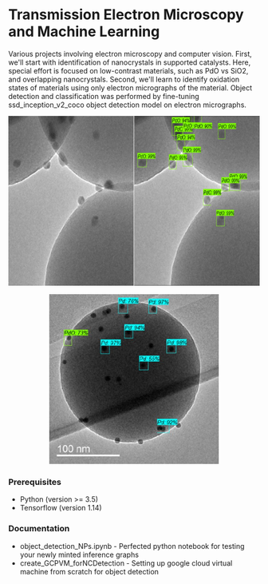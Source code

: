 # Transmission Electron Microscopy and Machine Learning

Various projects involving electron microscopy and computer vision. First, we'll start with identification of nanocrystals in supported catalysts. Here, special effort is focused on low-contrast materials, such as PdO vs SiO2, and overlapping nanocrystals. Second, we'll learn to identify oxidation states of materials using only electron micrographs of the material. Object detection and classification was performed by fine-tuning ssd_inception_v2_coco object detection model on electron micrographs.

<p align="center">
  <img width="680" height="340" src="PdO_model.jpg">
</p>
<p align="center">
  <img width="340" height="340" src="RepClass2.jpg">
</p>

### Prerequisites

* Python (version >= 3.5)
* Tensorflow (version 1.14)

### Documentation

* object_detection_NPs.ipynb - Perfected python notebook for testing your newly minted inference graphs
* create_GCPVM_forNCDetection - Setting up google cloud virtual machine from scratch for object detection

<!--
## Getting Started

These instructions will get you a copy of the project up and running on your local machine for development and testing purposes. See deployment for notes on how to deploy the project on a live system.
![](RepClass.jpg)

```
Give examples
```

### Installing

A step by step series of examples that tell you how to get a development env running

Say what the step will be

```
Give the example
```

And repeat

```
until finished
```

End with an example of getting some data out of the system or using it for a little demo

## Running the tests

Explain how to run the automated tests for this system

### Break down into end to end tests

Explain what these tests test and why

```
Give an example
```

### And coding style tests

Explain what these tests test and why

```
Give an example
```

## Deployment

Add additional notes about how to deploy this on a live system

## Built With

* [Dropwizard](http://www.dropwizard.io/1.0.2/docs/) - The web framework used
* [Maven](https://maven.apache.org/) - Dependency Management
* [ROME](https://rometools.github.io/rome/) - Used to generate RSS Feeds

## Contributing

Please read [CONTRIBUTING.md](https://gist.github.com/PurpleBooth/b24679402957c63ec426) for details on our code of conduct, and the process for submitting pull requests to us.

## Versioning

We use [SemVer](http://semver.org/) for versioning. For the versions available, see the [tags on this repository](https://github.com/your/project/tags). 

## Authors

* **Billie Thompson** - *Initial work* - [PurpleBooth](https://github.com/PurpleBooth)

See also the list of [contributors](https://github.com/your/project/contributors) who participated in this project.

## License

This project is licensed under the MIT License - see the [LICENSE.md](LICENSE.md) file for details

## Acknowledgments

* Hat tip to anyone whose code was used
* Inspiration
* etc
-->
